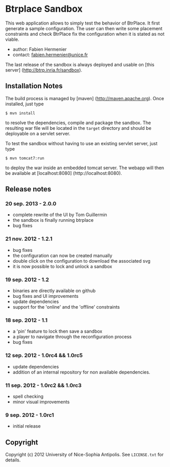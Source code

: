 Btrplace Sandbox
===============================

This web application allows to simply test the behavior of BtrPlace.
It first generate a sample configuration. The user can then write
some placement constraints and check BtrPlace fix the configuration when
it is stated as not viable.

- author: Fabien Hermenier
- contact: fabien.hermenier@unice.fr

The last release of the sandbox is always deployed and usable on [this server] (http://btrp.inria.fr/sandbox).

Installation Notes
-------------------------------

The build process is managed by [maven] (http://maven.apache.org). Once installed, just type

    $ mvn install

to resolve the dependencies, compile and package the sandbox.
The resulting war file will be located in the `target` directory and should be deployable
on a servlet server.

To test the sandbox without having to use an existing servlet server, just type

    $ mvn tomcat7:run

to deploy the war inside an embedded tomcat server.
The webapp will then be available at [localhost:8080] (http://localhost:8080).

Release notes
-------------------------------

### 20 sep. 2013 - 2.0.0 ###
- complete rewrite of the UI by Tom Guillermin
- the sandbox is finally running btrplace
- bug fixes

### 21 nov. 2012 - 1.2.1 ###
- bug fixes
- the configuration can now be created manually
- double click on the configuration to download the associated svg
- it is now possible to lock and unlock a sandbox

### 19 sep. 2012 - 1.2 ###
- binaries are directly available on github
- bug fixes and UI improvements
- update dependencies
- support for the 'online' and the 'offline' constraints

### 18 sep. 2012 - 1.1 ###
- a 'pin' feature to lock then save a sandbox
- a player to navigate through the reconfiguration process
- bug fixes

### 12 sep. 2012 - 1.0rc4 && 1.0rc5 ###
- update dependencies
- addition of an internal repository for non available dependencies.

### 11 sep. 2012 - 1.0rc2 && 1.0rc3 ###
- spell checking
- minor visual improvements

### 9 sep. 2012 - 1.0rc1 ###
- initial release

Copyright
-------------------------------
Copyright (c) 2012 University of Nice-Sophia Antipolis. See `LICENSE.txt` for details.
